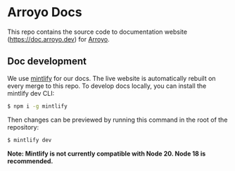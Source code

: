 # Arroyo Docs

This repo contains the source code to documentation website (https://doc.arroyo.dev) for [Arroyo](https://arroyo.dev).

## Doc development

We use [mintlify](https://mintlify.com) for our docs. The live website is automatically rebuilt on every merge to this
repo. To develop docs locally, you can install the mintlify dev CLI:

```bash
$ npm i -g mintlify
```

Then changes can be previewed by running this command in the root of the repository:

```bash
$ mintlify dev
```

**Note: Mintlify is not currently compatible with Node 20. Node 18 is recommended.**

